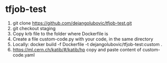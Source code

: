 # tfjob-test

1) git clone https://github.com/dejangolubovic/tfjob-test.git
2) git checkout staging
3) Copy krb file to the folder where Dockerfile is
4) Create a file custom-code.py with your code, in the same directory
5) Locally: docker build -f Dockerfile -t dejangolubovic/tfjob-test:custom .
6) https://ml.cern.ch/katib/#/katib/hp copy and paste content of custom-code.yaml
